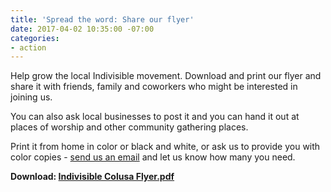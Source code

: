 ```yaml
---
title: 'Spread the word: Share our flyer'
date: 2017-04-02 10:35:00 -07:00
categories:
- action
---
```


Help grow the local Indivisible movement. Download and print our flyer and share it with friends, family and coworkers who might be interested in joining us. 

You can also ask local businesses to post it and you can hand it out at places of worship and other community gathering places. 

Print it from home in color or black and white, or ask us to provide you with color copies - [send us an email](mailto:indivisiblecolusa@gmail.com) and let us know how many you need. 

**Download: [Indivisible Colusa Flyer.pdf](/uploads/Indivisible%20Colusa%20Flyer.pdf)**